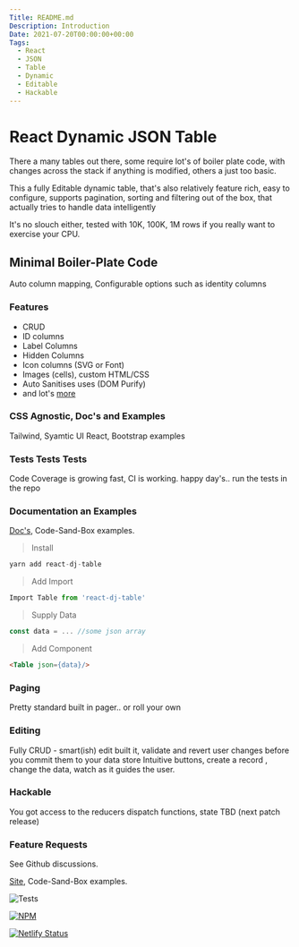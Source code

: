 ```yaml
---
Title: README.md
Description: Introduction
Date: 2021-07-20T00:00:00+00:00
Tags:
  - React
  - JSON
  - Table
  - Dynamic
  - Editable
  - Hackable
---
```

# React Dynamic JSON Table
There a many tables out there, some require lot's of boiler plate code, with changes across the stack if anything is modified, others a just too basic.

This a fully Editable dynamic table, that's also relatively feature rich, easy to configure, supports pagination, sorting and filtering out of the box, that actually tries to handle data intelligently

It's no slouch either, tested with 10K, 100K, 1M rows if you really want to exercise your CPU.

## Minimal Boiler-Plate Code
Auto column mapping, Configurable options such as identity columns

### Features
* CRUD
* ID columns
* Label Columns
* Hidden Columns
* Icon columns (SVG or Font)
* Images (cells), custom HTML/CSS
* Auto Sanitises uses (DOM Purify)
* and lot's [more](https://react-dj-table.netlify.app/)

### CSS Agnostic, Doc's and Examples
Tailwind, Syamtic UI React, Bootstrap examples

### Tests Tests Tests
Code Coverage is growing fast, CI is working. happy day's.. run the tests in the repo

### Documentation an Examples
[Doc's](https://react-dj-table.netlify.app/), Code-Sand-Box examples.


>Install
 ```js
yarn add react-dj-table
```
>Add Import
 ```js
Import Table from 'react-dj-table'
```
>Supply Data
 ```js
const data = ... //some json array
```
>Add Component
 ```html
<Table json={data}/>
```
### Paging
Pretty standard built in pager.. or roll your own

### Editing
Fully CRUD - smart(ish) edit built it, validate and revert user changes before you commit them to your data store
Intuitive buttons, create a record , change the data, watch as it guides the user.

### Hackable
You got access to the reducers dispatch functions, state TBD (next patch release)
### Feature Requests
See Github discussions.

[Site](https://react-dj-table.netlify.app/), Code-Sand-Box examples.

![Tests](https://github.com/github/docs/actions/workflows/test.yml/badge.svg)

[![NPM](https://nodei.co/npm/react-dj-table.png?compact=true)](https://nodei.co/npm/react-dj-table/)

[![Netlify Status](https://api.netlify.com/api/v1/badges/ad1de4da-ad86-4c8f-a533-732539d451a7/deploy-status)](https://app.netlify.com/sites/react-dj-table/deploys)
